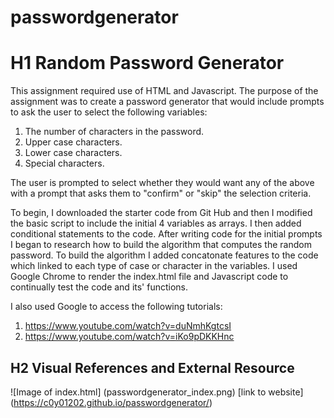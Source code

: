 # passwordgenerator

# H1 Random Password Generator

This assignment required use of HTML and Javascript. The purpose of the assignment was to create a password generator that would include prompts to ask the user to select the following variables:

1) The number of characters in the password.
2) Upper case characters.
3) Lower case characters.
4) Special characters.

The user is prompted to select whether they would want any of the above with a prompt that asks them to "confirm" or "skip" the selection criteria.

To begin, I downloaded the starter code from Git Hub and then I modified the basic script to include the initial 4 variables as arrays. I then added conditional statements to the code. After writing code for the initial prompts I began to research how to build the algorithm that computes the random password. To build the algorithm I added concatonate features to the code which linked to each type of case or character in the variables. I used Google Chrome to render the index.html file and Javascript code to continually test the code and its' functions. 

I also used Google to access the following tutorials:
1. https://www.youtube.com/watch?v=duNmhKgtcsI
2. https://www.youtube.com/watch?v=iKo9pDKKHnc

## H2 Visual References and External Resource
![Image of index.html] (passwordgenerator_index.png)
[link to website] (https://c0y01202.github.io/passwordgenerator/)